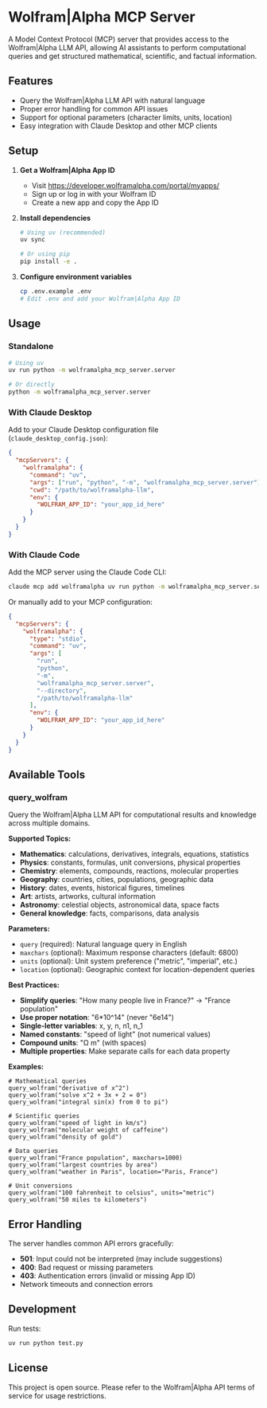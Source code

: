 # Wolfram|Alpha MCP Server

A Model Context Protocol (MCP) server that provides access to the Wolfram|Alpha LLM API, allowing AI assistants to perform computational queries and get structured mathematical, scientific, and factual information.

## Features

- Query the Wolfram|Alpha LLM API with natural language
- Proper error handling for common API issues
- Support for optional parameters (character limits, units, location)
- Easy integration with Claude Desktop and other MCP clients

## Setup

1. **Get a Wolfram|Alpha App ID**
   - Visit https://developer.wolframalpha.com/portal/myapps/
   - Sign up or log in with your Wolfram ID
   - Create a new app and copy the App ID

2. **Install dependencies**
   ```bash
   # Using uv (recommended)
   uv sync
   
   # Or using pip
   pip install -e .
   ```

3. **Configure environment variables**
   ```bash
   cp .env.example .env
   # Edit .env and add your Wolfram|Alpha App ID
   ```

## Usage

### Standalone
```bash
# Using uv
uv run python -m wolframalpha_mcp_server.server

# Or directly
python -m wolframalpha_mcp_server.server
```

### With Claude Desktop

Add to your Claude Desktop configuration file (`claude_desktop_config.json`):

```json
{
  "mcpServers": {
    "wolframalpha": {
      "command": "uv",
      "args": ["run", "python", "-m", "wolframalpha_mcp_server.server"],
      "cwd": "/path/to/wolframalpha-llm",
      "env": {
        "WOLFRAM_APP_ID": "your_app_id_here"
      }
    }
  }
}
```

### With Claude Code

Add the MCP server using the Claude Code CLI:

```bash
claude mcp add wolframalpha uv run python -m wolframalpha_mcp_server.server -e WOLFRAM_APP_ID=your_app_id_here
```

Or manually add to your MCP configuration:

```json
{
  "mcpServers": {
    "wolframalpha": {
      "type": "stdio",
      "command": "uv",
      "args": [
        "run",
        "python",
        "-m",
        "wolframalpha_mcp_server.server",
        "--directory",
        "/path/to/wolframalpha-llm"
      ],
      "env": {
        "WOLFRAM_APP_ID": "your_app_id_here"
      }
    }
  }
}
```

## Available Tools

### query_wolfram

Query the Wolfram|Alpha LLM API for computational results and knowledge across multiple domains.

**Supported Topics:**
- **Mathematics**: calculations, derivatives, integrals, equations, statistics
- **Physics**: constants, formulas, unit conversions, physical properties
- **Chemistry**: elements, compounds, reactions, molecular properties
- **Geography**: countries, cities, populations, geographic data
- **History**: dates, events, historical figures, timelines
- **Art**: artists, artworks, cultural information
- **Astronomy**: celestial objects, astronomical data, space facts
- **General knowledge**: facts, comparisons, data analysis

**Parameters:**
- `query` (required): Natural language query in English
- `maxchars` (optional): Maximum response characters (default: 6800)
- `units` (optional): Unit system preference ("metric", "imperial", etc.)
- `location` (optional): Geographic context for location-dependent queries

**Best Practices:**
- **Simplify queries**: "How many people live in France?" → "France population"
- **Use proper notation**: "6*10^14" (never "6e14")
- **Single-letter variables**: x, y, n, n1, n_1
- **Named constants**: "speed of light" (not numerical values)
- **Compound units**: "Ω m" (with spaces)
- **Multiple properties**: Make separate calls for each data property

**Examples:**
```
# Mathematical queries
query_wolfram("derivative of x^2")
query_wolfram("solve x^2 + 3x + 2 = 0")
query_wolfram("integral sin(x) from 0 to pi")

# Scientific queries  
query_wolfram("speed of light in km/s")
query_wolfram("molecular weight of caffeine")
query_wolfram("density of gold")

# Data queries
query_wolfram("France population", maxchars=1000)
query_wolfram("largest countries by area")
query_wolfram("weather in Paris", location="Paris, France")

# Unit conversions
query_wolfram("100 fahrenheit to celsius", units="metric")
query_wolfram("50 miles to kilometers")
```

## Error Handling

The server handles common API errors gracefully:
- **501**: Input could not be interpreted (may include suggestions)
- **400**: Bad request or missing parameters
- **403**: Authentication errors (invalid or missing App ID)
- Network timeouts and connection errors

## Development

Run tests:
```bash
uv run python test.py
```

## License

This project is open source. Please refer to the Wolfram|Alpha API terms of service for usage restrictions.